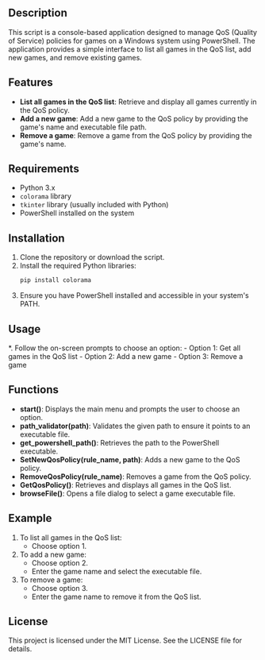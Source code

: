 
## Description

This script is a console-based application designed to manage QoS (Quality of Service) policies for games on a Windows system using PowerShell. The application provides a simple interface to list all games in the QoS list, add new games, and remove existing games.

## Features

- **List all games in the QoS list**: Retrieve and display all games currently in the QoS policy.
- **Add a new game**: Add a new game to the QoS policy by providing the game's name and executable file path.
- **Remove a game**: Remove a game from the QoS policy by providing the game's name.

## Requirements

- Python 3.x
- `colorama` library
- `tkinter` library (usually included with Python)
- PowerShell installed on the system

## Installation

1. Clone the repository or download the script.
2. Install the required Python libraries:
    ```bash
    pip install colorama
    ```
3. Ensure you have PowerShell installed and accessible in your system's PATH.

## Usage

*. Follow the on-screen prompts to choose an option:
    - Option 1: Get all games in the QoS list
    - Option 2: Add a new game
    - Option 3: Remove a game

## Functions

- **start()**: Displays the main menu and prompts the user to choose an option.
- **path_validator(path)**: Validates the given path to ensure it points to an executable file.
- **get_powershell_path()**: Retrieves the path to the PowerShell executable.
- **SetNewQosPolicy(rule_name, path)**: Adds a new game to the QoS policy.
- **RemoveQosPolicy(rule_name)**: Removes a game from the QoS policy.
- **GetQosPolicy()**: Retrieves and displays all games in the QoS list.
- **browseFile()**: Opens a file dialog to select a game executable file.

## Example

1. To list all games in the QoS list:
    - Choose option 1.
2. To add a new game:
    - Choose option 2.
    - Enter the game name and select the executable file.
3. To remove a game:
    - Choose option 3.
    - Enter the game name to remove it from the QoS list.

## License

This project is licensed under the MIT License. See the LICENSE file for details.
